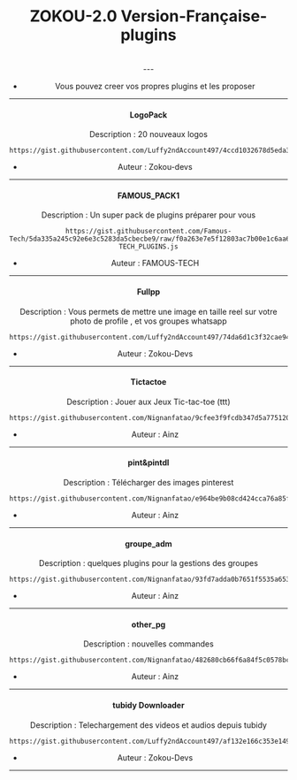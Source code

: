 <h1 align="center"> ZOKOU-2.0 Version-Française-plugins </h1>
<div align="center">
<br /> 
---

- Vous pouvez creer vos propres plugins et les proposer

---


<h4 align="center"> LogoPack </h1>

  Description : 20 nouveaux logos

```
https://gist.githubusercontent.com/Luffy2ndAccount497/4ccd1032678d5eda3af071da638dd69d/raw/3d1bdfbfde7f0cc505da79142b1b9abc57c78952/logopackVF.js
```
- Auteur : Zokou-devs
---


<h4 align="center"> FAMOUS_PACK1 </h1>

  Description : Un super pack de plugins préparer pour vous

```
https://gist.githubusercontent.com/Famous-Tech/5da335a245c92e6e3c5283da5cbecbe9/raw/f0a263e7e5f12803ac7b00e1c6aa6af9525e9796/FAMOUS-TECH_PLUGINS.js
```
- Auteur : FAMOUS-TECH
---


<h4 align="center"> Fullpp </h1>

  Description : Vous permets de mettre une image en taille reel sur votre photo de profile , et vos groupes whatsapp

```
https://gist.githubusercontent.com/Luffy2ndAccount497/74da6d1c3f32cae947c58489eadd66ee/raw/c75360cea2932cc91d8449dd9d994db64eeb540c/fullppVF.js
```
- Auteur : Zokou-Devs
---


<h4 align="center"> Tictactoe </h1>

  Description : Jouer aux Jeux Tic-tac-toe (ttt)

```
https://gist.githubusercontent.com/Nignanfatao/9cfee3f9fcdb347d5a775120fd83223d/raw/d4866966e9a450ba654b98562e56f4df2a2752e6/ttt.js
```
- Auteur : Ainz
---


<h4 align="center"> pint&pintdl </h1>

  Description : Télécharger des images pinterest

```
https://gist.githubusercontent.com/Nignanfatao/e964be9b08cd424cca76a85f4ced36d5/raw/d5a6ca19449fb672692b8186f8d5da8c2fc0e226/pinterest_&_pinterest_dl.js
```
- Auteur : Ainz
---


<h4 align="center"> groupe_adm </h1>

  Description : quelques plugins pour la gestions des groupes

```
https://gist.githubusercontent.com/Nignanfatao/93fd7adda0b7651f5535a653cb573eef/raw/2d1a7136b81a72d2bee69e9903ce51583dc207e3/groupe_new_pg.js
```
- Auteur : Ainz
---


<h4 align="center"> other_pg </h1>

  Description : nouvelles commandes

```
https://gist.githubusercontent.com/Nignanfatao/482680cb66f6a84f5c0578bc4b5bb9a5/raw/f6237b2f1ff563e1e6d969a36c1500e9b0381785/Other_plugin.js
```
- Auteur : Ainz
---


<h4 align="center"> tubidy Downloader </h1>

  Description : Telechargement des videos et audios depuis tubidy

```
https://gist.githubusercontent.com/Luffy2ndAccount497/af132e166c353e149b274a4365d38d31/raw/6a3fc858c72ae9573c513a4ca867f412344b6d5c/tubidyVF.js
```
- Auteur : Zokou-Devs
---